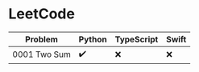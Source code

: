 # LeetCode

| Problem             | Python             | TypeScript    | Swift          |
|---------------------|--------------------|---------------|----------------|
| 0001 Two Sum        |:heavy_check_mark:  | :x:           | :x:            | 

